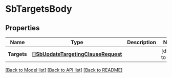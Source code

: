# SbTargetsBody

## Properties
Name | Type | Description | Notes
------------ | ------------- | ------------- | -------------
**Targets** | [**[]SbUpdateTargetingClauseRequest**](SBUpdateTargetingClauseRequest.md) |  | [default to null]

[[Back to Model list]](../README.md#documentation-for-models) [[Back to API list]](../README.md#documentation-for-api-endpoints) [[Back to README]](../README.md)

